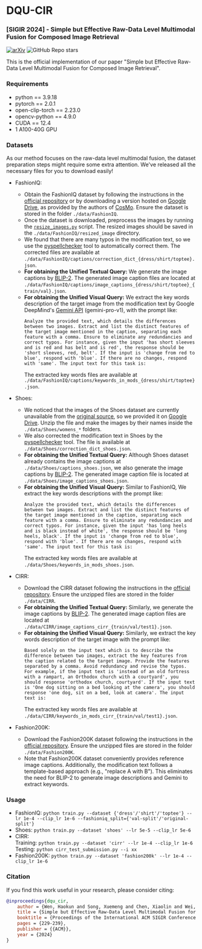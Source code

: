 # DQU-CIR
### [SIGIR 2024] - Simple but Effective Raw-Data Level Multimodal Fusion for Composed Image Retrieval

[![arXiv](https://img.shields.io/badge/arXiv-Paper-<COLOR>.svg)](https://arxiv.org/abs/2404.15875)
![GitHub Repo stars](https://img.shields.io/github/stars/haokunwen/DQU-CIR)

This is the official implementation of our paper "Simple but Effective Raw-Data Level Multimodal Fusion for Composed Image Retrieval".

### Requirements

* python == 3.9.18
* pytorch == 2.0.1
* open-clip-torch == 2.23.0
* opencv-python == 4.9.0
* CUDA == 12.4
* 1 A100-40G GPU

### Datasets

As our method focuses on the raw-data level multimodal fusion, the dataset preparation steps might require some extra attention. We've released all the necessary files for you to download easily!

- FashionIQ:
  - Obtain the FashionIQ dataset by following the instructions in the [official repository](https://github.com/XiaoxiaoGuo/fashion-iq) or by downloading a version hosted on [Google Drive](https://drive.google.com/drive/folders/14JG_w0V58iex62bVUHSBDYGBUECbDdx9?usp=sharing), as provided by the authors of [CosMo](https://github.com/postBG/CosMo.pytorch). Ensure the dataset is stored in the folder `./data/FashionIQ`.
  - Once the dataset is downloaded, preprocess the images by running the [`resize_images.py`](https://github.com/XiaoxiaoGuo/fashion-iq/blob/master/start_kit/resize_images.py) script. The resized images should be saved in the `./data/FashionIQ/resized_image` directory.
  - We found that there are many typos in the modification text, so we use the [pyspellchecker](https://pypi.org/project/pyspellchecker/) tool to automatically correct them. The corrected files are available at `./data/FashionIQ/captions/correction_dict_{dress/shirt/toptee}.json`.
  - **For obtaining the Unified Textual Query:** We generate the image captions by [BLIP-2](https://huggingface.co/Salesforce/blip2-opt-2.7b). The generated image caption files are located at `./data/FashionIQ/captions/image_captions_{dress/shirt/toptee}_{train/val}.json`.
  - **For obtaining the Unified Visual Query:** We extract the key words description of the target image from the modification text by Google DeepMind's [Gemini API](https://deepmind.google/technologies/gemini/#build-with-gemini) (gemini-pro-v1), with the prompt like: 
    ```
    Analyze the provided text, which details the differences between two images. Extract and list the distinct features of the target image mentioned in the caption, separating each feature with a comma. Ensure to eliminate any redundancies and correct typos. For instance, given the input 'has short sleeves and is red and has belt and is red', the response should be 'short sleeves, red, belt'. If the input is 'change from red to blue', respond with 'blue'. If there are no changes, respond with 'same'. The input text for this task is:
    ```
    The extracted key words files are available at `./data/FashionIQ/captions/keywords_in_mods_{dress/shirt/toptee}.json`.

- Shoes:
  - We noticed that the images of the Shoes dataset are currently unavailable from the [original source](https://github.com/XiaoxiaoGuo/fashion-retrieval/tree/master/dataset), so we provided it on [Google Drive](https://drive.google.com/file/d/18DEWXvuyp2vXHv4tAw6fcD2ehEtrvyIL/view?usp=sharing). Unzip the file and make the images by their names inside the `./data/Shoes/womens_*` folders.
  - We also corrected the modification text in Shoes by the [pyspellchecker](https://pypi.org/project/pyspellchecker/) tool. The file is available at `./data/Shoes/correction_dict_shoes.json`.
  - **For obtaining the Unified Textual Query:** Although Shoes dataset already contains the image captions at `./data/Shoes/captions_shoes.json`, we also generate the image captions by [BLIP-2](https://huggingface.co/Salesforce/blip2-opt-2.7b). The generated image caption file is located at `./data/Shoes/image_captions_shoes.json`.
  - **For obtaining the Unified Visual Query:** Similar to FashionIQ, We extract the key words descriptions with the prompt like: 
    ```
    Analyze the provided text, which details the differences between two images. Extract and list the distinct features of the target image mentioned in the caption, separating each feature with a comma. Ensure to eliminate any redundancies and correct typos. For instance, given the input 'has long heels and is black instead of white', the response should be 'long heels, black'. If the input is 'change from red to blue', respond with 'blue'. If there are no changes, respond with 'same'. The input text for this task is: 
    ```
    The extracted key words files are available at `./data/Shoes/keywords_in_mods_shoes.json`.

- CIRR:
  - Download the CIRR dataset following the instructions in the [official repository](https://github.com/Cuberick-Orion/CIRR). Ensure the unzipped files are stored in the folder `./data/CIRR`.
  - **For obtaining the Unified Textual Query:** Similarly, we generate the image captions by [BLIP-2](https://huggingface.co/Salesforce/blip2-opt-2.7b). The generated image caption files are located at `./data/CIRR/image_captions_cirr_{train/val/test1}.json`.
  - **For obtaining the Unified Visual Query:** Similarly, we extract the key words description of the target image with the prompt like: 
    ```
    Based solely on the input text which is to describe the difference between two images, extract the key features from the caption related to the target image. Provide the features separated by a comma. Avoid redundancy and revise the typos. For example, if the input text is 'instead of an old fortress with a rampart, an Orthodox church with a courtyard', you should response 'orthodox church, courtyard'. If the input text is 'One dog sitting on a bed looking at the camera', you should response 'one dog, sit on a bed, look at camera'. The input text is: 
    ```
    The extracted key words files are available at `./data/CIRR/keywords_in_mods_cirr_{train/val/test1}.json`.

- Fashion200K:
  - Download the Fashion200K dataset following the instructions in the [official repository](https://github.com/xthan/fashion-200k). Ensure the unzipped files are stored in the folder `./data/Fashion200K`.
  - Note that Fashion200K dataset conveniently provides reference image captions. Additionally, the modification text follows a template-based approach (e.g., "replace A with B"). This eliminates the need for BLIP-2 to generate image descriptions and Gemini to extract keywords.

### Usage

- FashionIQ: ```python train.py --dataset {'dress'/'shirt'/'toptee'} --lr 1e-4 --clip_lr 1e-6 --fashioniq_split={'val-split'/'original-split'}```  
- Shoes: ```python train.py --dataset 'shoes' --lr 5e-5 --clip_lr 5e-6```
- CIRR:  
  Training: ```python train.py --dataset 'cirr' --lr 1e-4 --clip_lr 1e-6 ```  
  Testing: ```python cirr_test_submission.py --i xx ```  
- Fashion200K: ```python train.py --dataset 'fashion200k' --lr 1e-4 --clip_lr 1e-6```

### Citation
If you find this work useful in your research, please consider citing:
```bibtex
@inproceedings{dqu_cir,
    author = {Wen, Haokun and Song, Xuemeng and Chen, Xiaolin and Wei, Yinwei and Nie, Liqiang and Chua, Tat-Seng},
    title = {Simple but Effective Raw-Data Level Multimodal Fusion for Composed Image Retrieval},
    booktitle = {Proceedings of the International ACM SIGIR Conference on Research and Development in Information Retrieval},
    pages = {229-239},
    publisher = {{ACM}},
    year = {2024}
}
```
